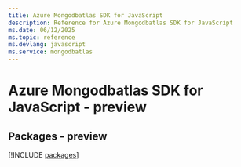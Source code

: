 ```yaml
---
title: Azure Mongodbatlas SDK for JavaScript
description: Reference for Azure Mongodbatlas SDK for JavaScript
ms.date: 06/12/2025
ms.topic: reference
ms.devlang: javascript
ms.service: mongodbatlas
---
```

# Azure Mongodbatlas SDK for JavaScript - preview
## Packages - preview
[!INCLUDE [packages](mongodbatlas-index.md)]